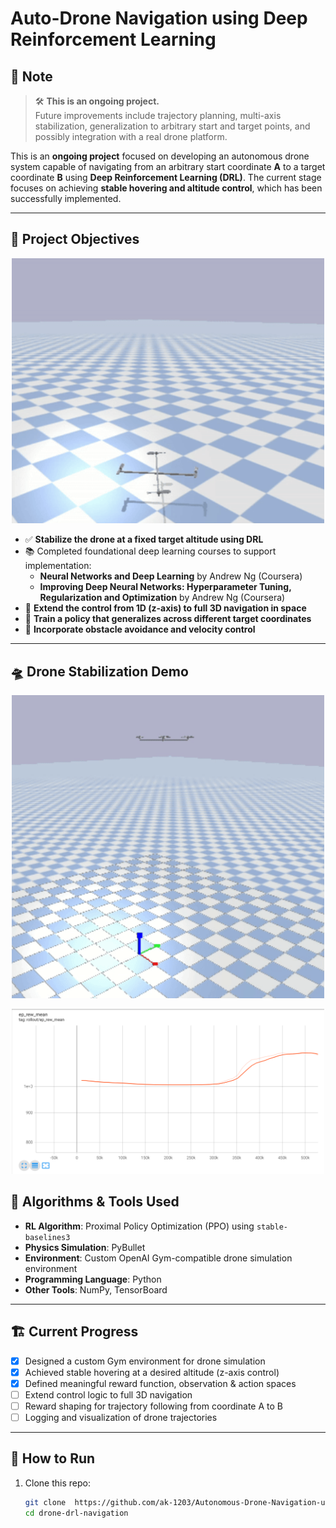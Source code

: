 # Auto-Drone Navigation using Deep Reinforcement Learning

## 📌 Note

> 🛠️ **This is an ongoing project.**  
> Future improvements include trajectory planning, multi-axis stabilization, generalization to arbitrary start and target points, and possibly integration with a real drone platform.

This is an **ongoing project** focused on developing an autonomous drone system capable of navigating from an arbitrary start coordinate **A** to a target coordinate **B** using **Deep Reinforcement Learning (DRL)**. The current stage focuses on achieving **stable hovering and altitude control**, which has been successfully implemented.

---


## 📌 Project Objectives  

<p align="center">
  <img src="gifs_graphs/intro.gif" width="500"/>
</p>  

- ✅ **Stabilize the drone at a fixed target altitude using DRL**
- 📚 Completed foundational deep learning courses to support implementation:
  - **Neural Networks and Deep Learning** by Andrew Ng (Coursera)
  - **Improving Deep Neural Networks: Hyperparameter Tuning, Regularization and Optimization** by Andrew Ng (Coursera)
- 🚧 **Extend the control from 1D (z-axis) to full 3D navigation in space**
- 🚧 **Train a policy that generalizes across different target coordinates**
- 🚧 **Incorporate obstacle avoidance and velocity control**

---
## 🛸 Drone Stabilization Demo

<p align="center">
  <img src="gifs_graphs/trained1.gif" width="500"/>
</p>

<p align="center">
  <img src="gifs_graphs/hover-graph.png" width="500" />
</p>

## 🧠 Algorithms & Tools Used

- **RL Algorithm**: Proximal Policy Optimization (PPO) using `stable-baselines3`
- **Physics Simulation**: PyBullet
- **Environment**: Custom OpenAI Gym-compatible drone simulation environment
- **Programming Language**: Python
- **Other Tools**: NumPy, TensorBoard

---

## 🏗️ Current Progress

- [x] Designed a custom Gym environment for drone simulation  
- [x] Achieved stable hovering at a desired altitude (z-axis control)  
- [x] Defined meaningful reward function, observation & action spaces  
- [ ] Extend control logic to full 3D navigation  
- [ ] Reward shaping for trajectory following from coordinate A to B  
- [ ] Logging and visualization of drone trajectories  

---


## 🚀 How to Run

1. Clone this repo:
   ```bash
   git clone  https://github.com/ak-1203/Autonomous-Drone-Navigation-using-DRL
   cd drone-drl-navigation

